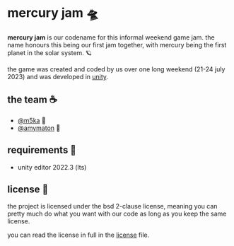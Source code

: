 # mercury jam 🛸

**mercury jam** is our codename for this informal weekend game jam. the name honours this being our first jam together, with mercury being the first planet in the solar system. 🪐

the game was created and coded by us over one long weekend (21-24 july 2023) and was developed in [unity](https://unity.com/products/unity-engine).

## the team ☕️
* [@m5ka](https://github.com/m5ka) 🐸
* [@amymaton](https://github.com/AmyMaton) 🥑

## requirements 🚀
* unity editor 2022.3 (lts)

## license 📔
the project is licensed under the bsd 2-clause license, meaning you can pretty much do what you want with our code as long as you keep the same license.

you can read the license in full in the [license](LICENSE) file.